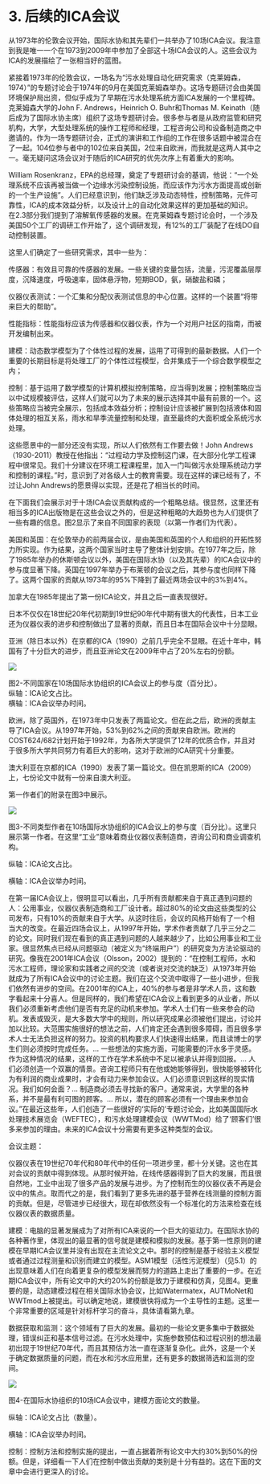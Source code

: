 # 3. 后续的ICA会议

从1973年的伦敦会议开始，国际水协和其先辈们一共举办了10场ICA会议。我注意到我是唯一一个在1973到2009年中参加了全部这十场ICA会议的人。这些会议为ICA的发展描绘了一张相当好的蓝图。

紧接着1973年的伦敦会议，一场名为“污水处理自动化研究需求（克莱姆森，1974）”的专题讨论会于1974年的9月在美国克莱姆森举办。这场专题研讨会由美国环境保护局出资，但似乎成为了早期在污水处理系统方面ICA发展的一个里程碑。克莱姆森大学的John F. Andrews，Heinrich O. Buhr和Thomas M. Keinath（随后成为了国际水协主席）组织了这场专题研讨会。很多参与者是从政府监管和研究机构，大学，大型处理系统的操作工程师和经理，工程咨询公司和设备制造商之中邀请的。作为一场专题研讨会，正式的演讲和工作组的工作在很多话题中被混合在了一起。104位参与者中的102位来自美国，2位来自欧洲，而我就是这两人其中之一。毫无疑问这场会议对于随后的ICA研究的优先次序上有着重大的影响。

William Rosenkranz，EPA的总经理，奠定了专题研讨会的基调，他说：“一个处理系统不应该再被当做一个边缘水污染控制设施，而应该作为污水方面提高或创新的一个生产设施”。人们已经意识到，他们缺乏涉及动态特性，控制策略，元件可靠性，ICA的成本效益分析，以及设计上的自动化效果这样的更加基础的知识。  
在2.3部分我们提到了溶解氧传感器的发展。在克莱姆森专题讨论会时，一个涉及美国50个工厂的调研工作开始了，这个调研发现，有12%的工厂装配了在线DO自动控制装置。

这里人们确定了一些研究需求，其中一些为：

传感器：有效且可靠的传感器的发展。一些关键的变量包括，流量，污泥覆盖层厚度，沉降速度，呼吸速率，固体悬浮物，短期BOD，氨，硝酸盐和磷；

仪器仪表测试：一个汇集和分配仪表测试信息的中心位置。这样的一个装置“将带来巨大的帮助”。

性能指标：性能指标应该为传感器和仪器仪表，作为一个对用户社区的指南，而被开发编制出来。

建模：动态数学模型为了个体性过程的发展，运用了可得到的最新数据。人们一个重要的长期目标是将处理工厂的个体性过程模型，合并集成于一个综合数学模型之内；

控制：基于运用了数学模型的计算机模拟控制策略，应当得到发展；控制策略应当以中试规模被评估，这样人们就可以为了未来的展示选择其中最有前景的一个。这些策略应当被完全展示，包括成本效益分析；控制设计应该被扩展到包括液体和固体处理的相互关系，雨水和旱季流量控制和处理，直至最终的大面积或全系统污水处理。

这些愿景中的一部分还没有实现，所以人们依然有工作要去做！John Andrews（1930-2011）教授在他指出：“过程动力学及控制这门课，在大部分化学工程课程中很常见。我们十分建议在环境工程课程里，加入一门叫做污水处理系统动力学和控制的课程。”时，意识到了对各级人士的教育需要。现在这样的课已经有了，不过让John Andrews的愿景得以实现，还是花了相当长的时间。

在下面我们会展示对于十场ICA会议贡献构成的一个粗略总结。很显然，这里还有相当多的ICA出版物是在这些会议之外的，但是这种粗略的大趋势也为人们提供了一些有趣的信息。图2显示了来自不同国家的表现（以第一作者们为代表）。

美国和英国：在伦敦举办的前两届会议，是由美国和英国的个人和组织的开拓性努力所实现。作为结果，这两个国家当时主导了整体计划安排。在1977年之后，除了1985年举办的休斯顿会议以外，美国在国际水协（以及其先辈）的ICA会议中的参与度显著下降。英国在1997年举办于布莱顿的会议之后，其参与度也同样下降了。这两个国家的贡献从1973年的95%下降到了最近两场会议中的3%到4%。

加拿大在1985年提出了第一份ICA论文，并且之后一直表现很好。

日本不仅仅在18世纪20年代初期到19世纪90年代中期有很大的代表性，日本工业还为仪器仪表的进步和控制做出了显著的贡献，而且日本在国际会议中十分显眼。

亚洲（除日本以外）在京都的ICA（1990）之前几乎完全不显眼。在近十年中，韩国有了十分巨大的进步，而且亚洲论文在2009年中占了20%左右的份额。

![](/ch03/figure2.png)

图2-不同国家在10场国际水协组织的ICA会议上的参与度（百分比）。  
纵轴：ICA论文占比。  
横轴：ICA会议举办时间。

欧洲，除了英国外，在1973年中只发表了两篇论文。但在此之后，欧洲的贡献主导了ICA会议。从1997年开始，53%到62%之间的贡献来自欧洲。欧洲的COST624/682计划开始于1992年，为各所大学提供了12年的优质合作，并且对于很多所大学共同努力有着巨大的影响，这对于欧洲的ICA研究十分重要。

澳大利亚在京都的ICA（1990）发表了第一篇论文。但在凯恩斯的ICA（2009）上，七份论文中就有一份来自澳大利亚。

第一作者们的附录在图3中展示。

![](/ch03/figure3.png)

图3-不同类型作者在10场国际水协组织的ICA会议上的参与度（百分比）。这里只展示第一作者。在这里“工业”意味着商业仪器仪表制造商，咨询公司和商业调查机构。

纵轴：ICA论文占比。

横轴：ICA会议举办时间。

在第一届ICA会议上，很明显可以看出，几乎所有贡献都来自于真正遇到问题的人：公用事业，仪器仪表制造商和工厂设计者。超过80%的论文由这些类型的公司发布，只有10%的贡献来自于大学。从这时往后，会议的风格开始有了一个相当大的改变。在最近四场会议上，从1997年开始，学术作者贡献了几乎三分之二的论文。同时我们现在看到的真正遇到问题的人越来越少了，比如公用事业和工业家。很显然焦点已经从问题驱动（被定义为“终端用户”）的研究变为方法论驱动的研究。像我在2001年ICA会议（Olsson，2002）提到的：“在控制工程师，水和污水工程师，理论家和实践者之间的交流（或者说对交流的缺乏）从1973年开始就成为了所有ICA会议中的讨论主题。我们在这个交流中取得了一些小进步，但我们依然有进步的空间。在2001年的ICA上，40%的参与者是非学术人员，这和数字看起来十分喜人。但是同样的，我们希望在ICA会议上看到更多的从业者，所以我们必须重新考虑他们是否有充足的动机来参加。学术人士们有一些来参会的动机。发表或毁灭，是大多数大学中的规则，所以研究成果必须被他们提出，讨论并加以比较。大范围实施很好的想法之前，人们肯定还会遇到很多障碍，而且很多学术人士无法负担这样的努力。投资的机构要求人们快速得出结果，而且读博士的学生们则必须按时完成任务。… 一些想法的实施方面，可能需要的汗水多于灵感。作为这种情况的结果，这样的工作在学术系统中不足以被承认并得到回报。… 人们必须创造一个双赢的情景。咨询工程师只有在他或她能够得到，很快能够被转化为有利润的商业成果时，才会有动力来参加会议。人们必须意识到这样的现实情况。我们如何会面？… 制造商必须去寻找新的客户。通常来说，大学里的各种系，并不是最有利可图的顾客。… 所以，潜在的顾客必须有一个理由来参加会议。”在最近这些年，人们创造了一些很好的‘实际的’专题讨论会，比如美国国际水处理技术展览会（WEFTEC），和污水处理建模会议（WWTMod）给了‘顾客们’很多来参加的理由。未来的ICA会议十分需要有更多这种类型的会议。

会议主题：

仪器仪表在19世纪70年代和80年代中的任何一项进步里，都十分关键。这也在其对会议的贡献中得到体现。从那时候开始，在线传感器得到了巨大的发展，而且很自然地，工业中出现了很多产品的发展与进步。为了控制而生的仪器仪表不再是会议中的焦点。取而代之的是，我们看到了更多先进的基于营养在线测量的控制方面的贡献。但是，尽管进步已经很大，现在却依然没有一个标准化的方法来检查在线仪器仪表的数据质量。

建模：电脑的显著发展成为了对所有ICA来说的一个巨大的驱动力。在国际水协的各种著作里，体现出的最显著的信号就是建模和模拟的发展。基于第一性原则的建模在早期ICA会议里并没有出现在主流论文之中。那时的控制是基于经验主义模型或者通过过程测量和识别而建立的模型。ASM1模型（活性污泥模型）（见5.1）的出现意味着人们在向着更复杂的模型发展而努力的道路上走出了重要的一步。在近期ICA会议中，所有论文中的大约20%的份额是致力于建模和仿真，见图4。更重要的是，动态建模过程在相关国际水协会议，比如Watermatex，AUTMoNet和WWTmod上被提出。可以确定地说，建模很快将成为一个主导性的主题。这里一个非常重要的区域是针对标杆学习的奋斗，具体请看第九章。

数据获取和监测：这个领域有了巨大的发展。最初的一些论文更多集中于数据处理，错误纠正和基本信号过滤。在污水处理中，实施参数预估和过程识别的想法最初出现于19世纪70年代，而且其预估方法一直在逐渐复杂化。此外，这是一个关于确定数据质量的问题，而在水和污水应用里，还有更多的数据筛选和监测的空间。

![](/ch03/figure4.png)

图4-在国际水协组织的10场ICA会议中，建模方面论文的数量。

纵轴：ICA论文占比（数量）。

横轴：ICA会议举办时间。

控制：控制方法和控制实施的提出，一直占据着所有论文中大约30%到50%的份额。但是，详细看一下人们在控制中做出贡献的类别是十分有益的。这在下面的文章中会进行更深入的讨论。

